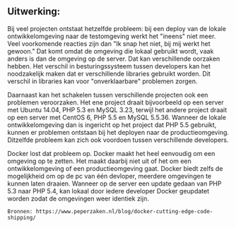 ## Uitwerking:

Bij veel projecten ontstaat hetzelfde probleem: bij een deploy van de lokale ontwikkelomgeving naar de testomgeving werkt het "ineens" niet meer. Veel voorkomende reacties zijn dan "Ik snap het niet, bij mij werkt het gewoon." Dat komt omdat de omgeving die lokaal gebruikt wordt, vaak anders is dan de omgeving op de server. Dat kan verschillende oorzaken hebben. Het verschil in besturingssysteem tussen developers kan het noodzakelijk maken dat er verschillende libraries gebruikt worden. Dit verschil in libraries kan voor "onverklaarbare" problemen zorgen.

Daarnaast kan het schakelen tussen verschillende projecten ook een problemen veroorzaken. Het ene project draait bijvoorbeeld op een server met Ubuntu 14.04, PHP 5.3 en MySQL 3.23, terwijl het andere project draait op een server met CentOS 6, PHP 5.5 en MySQL 5.5.36. Wanneer de lokale ontwikkelomgeving dan is ingericht op het project dat PHP 5.5 gebruikt, kunnen er problemen ontstaan bij het deployen naar de productieomgeving. Ditzelfde probleem kan zich ook voordoen tussen verschillende developers.

Docker lost dat probleem op. Docker maakt het heel eenvoudig om een omgeving op te zetten. Het maakt daarbij niet uit of het om een ontwikkelomgeving of een productieomgeving gaat. Docker biedt zelfs de mogelijkheid om op de pc van één devloper, meerdere omgevingen te kunnen laten draaien. Wanneer op de server een update gedaan van PHP 5.3 naar PHP 5.4, kan lokaal door iedere developer Docker geupdatet worden zodat de omgevingen weer identiek zijn.

```
Bronnen: https://www.peperzaken.nl/blog/docker-cutting-edge-code-shipping/
```
